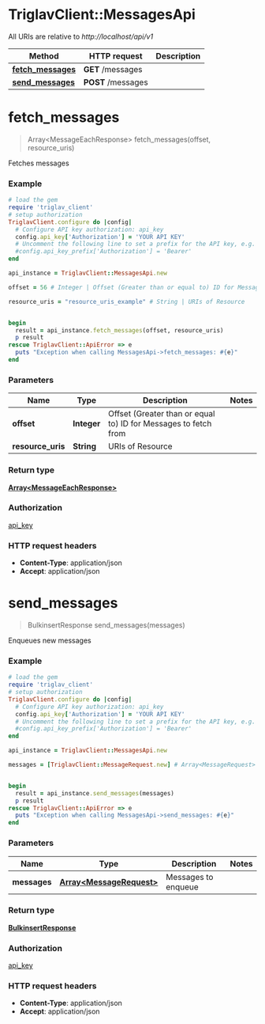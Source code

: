 # TriglavClient::MessagesApi

All URIs are relative to *http://localhost/api/v1*

Method | HTTP request | Description
------------- | ------------- | -------------
[**fetch_messages**](MessagesApi.md#fetch_messages) | **GET** /messages | 
[**send_messages**](MessagesApi.md#send_messages) | **POST** /messages | 


# **fetch_messages**
> Array&lt;MessageEachResponse&gt; fetch_messages(offset, resource_uris)



Fetches messages

### Example
```ruby
# load the gem
require 'triglav_client'
# setup authorization
TriglavClient.configure do |config|
  # Configure API key authorization: api_key
  config.api_key['Authorization'] = 'YOUR API KEY'
  # Uncomment the following line to set a prefix for the API key, e.g. 'Bearer' (defaults to nil)
  #config.api_key_prefix['Authorization'] = 'Bearer'
end

api_instance = TriglavClient::MessagesApi.new

offset = 56 # Integer | Offset (Greater than or equal to) ID for Messages to fetch from

resource_uris = "resource_uris_example" # String | URIs of Resource


begin
  result = api_instance.fetch_messages(offset, resource_uris)
  p result
rescue TriglavClient::ApiError => e
  puts "Exception when calling MessagesApi->fetch_messages: #{e}"
end
```

### Parameters

Name | Type | Description  | Notes
------------- | ------------- | ------------- | -------------
 **offset** | **Integer**| Offset (Greater than or equal to) ID for Messages to fetch from | 
 **resource_uris** | **String**| URIs of Resource | 

### Return type

[**Array&lt;MessageEachResponse&gt;**](MessageEachResponse.md)

### Authorization

[api_key](../README.md#api_key)

### HTTP request headers

 - **Content-Type**: application/json
 - **Accept**: application/json



# **send_messages**
> BulkinsertResponse send_messages(messages)



Enqueues new messages

### Example
```ruby
# load the gem
require 'triglav_client'
# setup authorization
TriglavClient.configure do |config|
  # Configure API key authorization: api_key
  config.api_key['Authorization'] = 'YOUR API KEY'
  # Uncomment the following line to set a prefix for the API key, e.g. 'Bearer' (defaults to nil)
  #config.api_key_prefix['Authorization'] = 'Bearer'
end

api_instance = TriglavClient::MessagesApi.new

messages = [TriglavClient::MessageRequest.new] # Array<MessageRequest> | Messages to enqueue


begin
  result = api_instance.send_messages(messages)
  p result
rescue TriglavClient::ApiError => e
  puts "Exception when calling MessagesApi->send_messages: #{e}"
end
```

### Parameters

Name | Type | Description  | Notes
------------- | ------------- | ------------- | -------------
 **messages** | [**Array&lt;MessageRequest&gt;**](MessageRequest.md)| Messages to enqueue | 

### Return type

[**BulkinsertResponse**](BulkinsertResponse.md)

### Authorization

[api_key](../README.md#api_key)

### HTTP request headers

 - **Content-Type**: application/json
 - **Accept**: application/json



